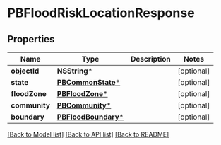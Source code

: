 # PBFloodRiskLocationResponse

## Properties
Name | Type | Description | Notes
------------ | ------------- | ------------- | -------------
**objectId** | **NSString*** |  | [optional] 
**state** | [**PBCommonState***](PBCommonState.md) |  | [optional] 
**floodZone** | [**PBFloodZone***](PBFloodZone.md) |  | [optional] 
**community** | [**PBCommunity***](PBCommunity.md) |  | [optional] 
**boundary** | [**PBFloodBoundary***](PBFloodBoundary.md) |  | [optional] 

[[Back to Model list]](../README.md#documentation-for-models) [[Back to API list]](../README.md#documentation-for-api-endpoints) [[Back to README]](../README.md)


